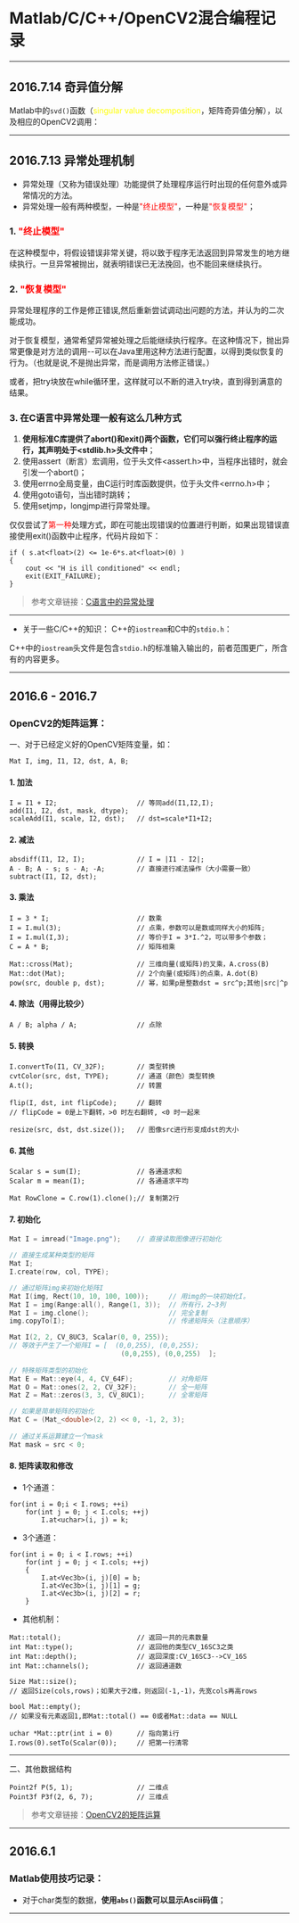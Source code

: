 # Matlab/C/C++/OpenCV2混合编程记录
---

## 2016.7.14 奇异值分解

Matlab中的`svd()`函数（<font color = yellow>singular value decomposition</font>，矩阵奇异值分解），以及相应的OpenCV2调用：

---

## 2016.7.13 异常处理机制

- 异常处理（又称为错误处理）功能提供了处理程序运行时出现的任何意外或异常情况的方法。
- 异常处理一般有两种模型，一种是<font color = red>"终止模型"</font>，一种是<font color = red>"恢复模型"</font>；

### 1. <font color = red>"终止模型"</font>
在这种模型中，将假设错误非常关键，将以致于程序无法返回到异常发生的地方继续执行。一旦异常被抛出，就表明错误已无法挽回，也不能回来继续执行。

### 2. <font color = red>"恢复模型"</font>
异常处理程序的工作是修正错误,然后重新尝试调动出问题的方法，并认为的二次能成功。

对于恢复模型，通常希望异常被处理之后能继续执行程序。在这种情况下，抛出异常更像是对方法的调用--可以在Java里用这种方法进行配置，以得到类似恢复的行为。（也就是说,不是抛出异常，而是调用方法修正错误。）

或者，把try块放在while循环里，这样就可以不断的进入try块，直到得到满意的结果。

### 3. 在C语言中异常处理一般有这么几种方式

1. **使用标准C库提供了abort()和exit()两个函数，它们可以强行终止程序的运行，其声明处于<stdlib.h>头文件中**；
2. 使用assert（断言）宏调用，位于头文件<assert.h>中，当程序出错时，就会引发一个abort()；
3. 使用errno全局变量，由C运行时库函数提供，位于头文件<errno.h>中；
4. 使用goto语句，当出错时跳转；
5. 使用setjmp，longjmp进行异常处理。

仅仅尝试了<font color = red>第一种</font>处理方式，即在可能出现错误的位置进行判断，如果出现错误直接使用exit()函数中止程序，代码片段如下：

```
if ( s.at<float>(2) <= 1e-6*s.at<float>(0) )
{
    cout << "H is ill conditioned" << endl;
    exit(EXIT_FAILURE);
}
```

>参考文章链接：[C语言中的异常处理](http://www.cnblogs.com/vimsk/archive/2010/12/11/1901698.html)

---

- 关于一些C/C++的知识：
C++的`iostream`和C中的`stdio.h`：

C++中的`iostream`头文件是包含`stdio.h`的标准输入输出的，前者范围更广，所含有的内容更多。

---
## 2016.6 - 2016.7

### OpenCV2的矩阵运算：

一、对于已经定义好的OpenCV矩阵变量，如：
```
Mat I, img, I1, I2, dst, A, B;
```

#### 1. 加法
```
I = I1 + I2;                    // 等同add(I1,I2,I);
add(I1, I2, dst, mask, dtype);
scaleAdd(I1, scale, I2, dst);   // dst=scale*I1+I2;
```

#### 2. 减法
```
absdiff(I1, I2, I);             // I = |I1 - I2|;
A - B; A - s; s - A; -A;        // 直接进行减法操作（大小需要一致）
subtract(I1, I2, dst);
```

#### 3. 乘法
```
I = 3 * I;                      // 数乘
I = I.mul(3);                   // 点乘，参数可以是数或同样大小的矩阵;
I = I.mul(I,3);                 // 等价于I = 3*I.^2，可以带多个参数；
C = A * B;                      // 矩阵相乘

Mat::cross(Mat);                // 三维向量(或矩阵)的叉乘，A.cross(B)
Mat::dot(Mat);                  // 2个向量(或矩阵)的点乘，A.dot(B)
pow(src, double p, dst);        // 幂，如果p是整数dst = src^p;其他|src|^p
```

#### 4. 除法（用得比较少）
```
A / B; alpha / A;               // 点除
```

#### 5. 转换
```
I.convertTo(I1, CV_32F);        // 类型转换
cvtColor(src, dst, TYPE);       // 通道（颜色）类型转换
A.t();                          // 转置

flip(I, dst, int flipCode);     // 翻转
// flipCode = 0是上下翻转，>0 时左右翻转, <0 时一起来

resize(src, dst, dst.size());   // 图像src进行形变成dst的大小
```

#### 6. 其他
```
Scalar s = sum(I);              // 各通道求和
Scalar m = mean(I);             // 各通道求平均
 
Mat RowClone = C.row(1).clone();// 复制第2行
```

#### 7. 初始化
```cpp
Mat I = imread("Image.png");    // 直接读取图像进行初始化
 
// 直接生成某种类型的矩阵
Mat I;
I.create(row, col, TYPE);

// 通过矩阵img来初始化矩阵I
Mat I(img, Rect(10, 10, 100, 100));     // 用img的一块初始化I。
Mat I = img(Range:all(), Range(1, 3));  // 所有行，2~3列
Mat I = img.clone();                    // 完全复制
img.copyTo(I);                          // 传递矩阵头（注意顺序）

Mat I(2, 2, CV_8UC3, Scalar(0, 0, 255));
// 等效于产生了一个矩阵I = [  (0,0,255), (0,0,255);
                            (0,0,255), (0,0,255)  ];
 
// 特殊矩阵类型的初始化
Mat E = Mat::eye(4, 4, CV_64F);         // 对角矩阵
Mat O = Mat::ones(2, 2, CV_32F);        // 全一矩阵
Mat Z = Mat::zeros(3, 3, CV_8UC1);      // 全零矩阵

// 如果是简单矩阵的初始化
Mat C = (Mat_<double>(2, 2) << 0, -1, 2, 3); 
 
// 通过关系运算建立一个mask
Mat mask = src < 0;
```

#### 8. 矩阵读取和修改

- 1个通道：

```
for(int i = 0;i < I.rows; ++i)
    for(int j = 0; j < I.cols; ++j)
        I.at<uchar>(i, j) = k;
```
- 3个通道：
```
for(int i = 0; i < I.rows; ++i)
    for(int j = 0; j < I.cols; ++j)
    {
        I.at<Vec3b>(i, j)[0] = b;
        I.at<Vec3b>(i, j)[1] = g;
        I.at<Vec3b>(i, j)[2] = r;
    }
```

- 其他机制：

```
Mat::total();                   // 返回一共的元素数量
int Mat::type();                // 返回他的类型CV_16SC3之类
int Mat::depth();               // 返回深度:CV_16SC3-->CV_16S
int Mat::channels();            // 返回通道数

Size Mat::size();               
// 返回Size(cols,rows)；如果大于2维，则返回(-1,-1)，先宽cols再高rows
 
bool Mat::empty();              
// 如果没有元素返回1,即Mat::total() == 0或者Mat::data == NULL
 
uchar *Mat::ptr(int i = 0)      // 指向第i行
I.rows(0).setTo(Scalar(0));     // 把第一行清零
```

---

二、其他数据结构
```
Point2f P(5, 1);                // 二维点
Point3f P3f(2, 6, 7);           // 三维点
```

>参考文章链接：[OpenCV2的矩阵运算](http://blog.csdn.net/guoming0000/article/details/8629885)

---
## 2016.6.1

### Matlab使用技巧记录：
- 对于char类型的数据，**使用`abs()`函数可以显示Ascii码值**；

---